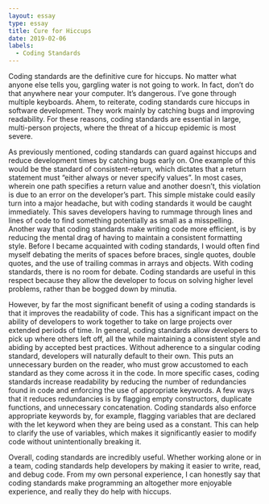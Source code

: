 ```yaml
---
layout: essay
type: essay
title: Cure for Hiccups
date: 2019-02-06
labels:
  - Coding Standards
---
```


Coding standards are the definitive cure for hiccups. No matter what anyone else tells you, gargling water is not going to work. In fact, don’t do that anywhere near your computer. It’s dangerous. I’ve gone through multiple keyboards. Ahem, to reiterate, coding standards cure hiccups in software development. They work mainly by catching bugs and improving readability. For these reasons, coding standards are essential in large, multi-person projects, where the threat of a hiccup epidemic is most severe.

As previously mentioned, coding standards can guard against hiccups and reduce development times by catching bugs early on. One example of this would be the standard of consistent-return, which dictates that a return statement must “either always or never specify values”. In most cases, wherein one path specifies a return value and another doesn’t, this violation is due to an error on the developer’s part. This simple mistake could easily turn into a major headache, but with coding standards it would be caught immediately. This saves developers having to rummage through lines and lines of code to find something potentially as small as a misspelling. Another way that coding standards make writing code more efficient, is by reducing the mental drag of having to maintain a consistent formatting style. Before I became acquainted with coding standards, I would often find myself debating the merits of spaces before braces, single quotes, double quotes, and the use of trailing commas in arrays and objects. With coding standards, there is no room for debate. Coding standards are useful in this respect because they allow the developer to focus on solving higher level problems, rather than be bogged down by minutia.

However, by far the most significant benefit of using a coding standards is that it improves the readability of code. This has a significant impact on the ability of developers to work together to take on large projects over extended periods of time. In general, coding standards allow developers to pick up where others left off, all the while maintaining a consistent style and abiding by accepted best practices. Without adherence to a singular coding standard, developers will naturally default to their own. This puts an unnecessary burden on the reader, who must grow accustomed to each standard as they come across it in the code. In more specific cases, coding standards increase readability by reducing the number of redundancies found in code and enforcing the use of appropriate keywords. A few ways that it reduces redundancies is by flagging empty constructors, duplicate functions, and unnecessary concatenation. Coding standards also enforce appropriate keywords by, for example, flagging variables that are declared with the let keyword when they are being used as a constant. This can help to clarify the use of variables, which makes it significantly easier to modify code without unintentionally breaking it.

Overall, coding standards are incredibly useful. Whether working alone or in a team, coding standards help developers by making it easier to write, read, and debug code. From my own personal experience, I can honestly say that coding standards make programming an altogether more enjoyable experience, and really they do help with hiccups.

